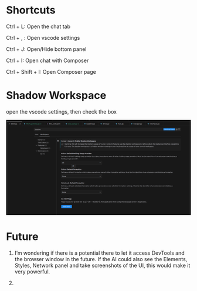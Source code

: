 # Shortcuts



Ctrl + L: Open the chat tab

Ctrl + , : Open vscode settings

Ctrl + J: Open/Hide bottom panel

Ctrl + I: Open chat with Composer

Ctrl + Shift + I: Open Composer page





# Shadow Workspace

open the vscode settings, then check the box

![shadow](./_imgs/shadow-workspace.png)





# Future



1. I’m wondering if there is a potential there to let it access DevTools and the browser window in the future. If the AI could also see the Elements, Styles, Network panel and take screenshots of the UI, this would make it very powerful.

2. 